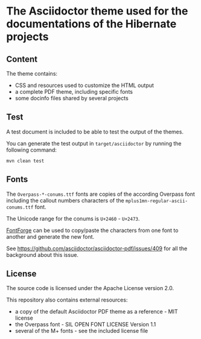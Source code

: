 # The Asciidoctor theme used for the documentations of the Hibernate projects

## Content

The theme contains:

 * CSS and resources used to customize the HTML output
 * a complete PDF theme, including specific fonts
 * some docinfo files shared by several projects

## Test

A test document is included to be able to test the output of the themes.

You can generate the test output in `target/asciidoctor` by running the following command:

```
mvn clean test
```

## Fonts

The ``Overpass-*-conums.ttf`` fonts are copies of the according Overpass font including the callout numbers characters of the ``mplus1mn-regular-ascii-conums.ttf`` font.

The Unicode range for the conums is `U+2460` - `U+2473`.

[FontForge](https://fontforge.github.io/) can be used to copy/paste the characters from one font to another and generate the new font.

See https://github.com/asciidoctor/asciidoctor-pdf/issues/409 for all the background about this issue.

## License

The source code is licensed under the Apache License version 2.0.

This repository also contains external resources:

 * a copy of the default Asciidoctor PDF theme as a reference - MIT license
 * the Overpass font - SIL OPEN FONT LICENSE Version 1.1
 * several of the M+ fonts - see the included license file
